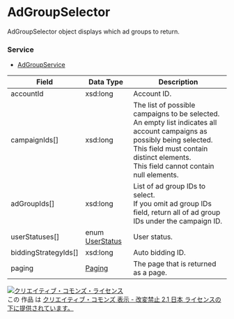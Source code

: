 # AdGroupSelector
AdGroupSelector object displays which ad groups to return.
### Service
+ [AdGroupService](../services/AdGroupService.md)

| Field | Data Type | Description | 
|---|---|---|
| accountId| xsd:long| Account ID. |
| campaignIds[]| xsd:long| The list of possible campaigns to be selected. <br>An empty list indicates all account campaigns as possibly being selected. <br>This field must contain distinct elements. <br>This field cannot contain null elements. |
| adGroupIds[]| xsd:long| List of ad group IDs to select. <br>If you omit ad group IDs field, return all of ad group IDs under the campaign ID. |
| userStatuses[]| enum <a href="../data/UserStatus.md">UserStatus</a>| User status. |
| biddingStrategyIds[]| xsd:long| Auto bidding ID. |
| paging| <a href="../data/Paging.md">Paging</a>| The page that is returned as a page. |

<a rel="license" href="http://creativecommons.org/licenses/by-nd/2.1/jp/"><img alt="クリエイティブ・コモンズ・ライセンス" style="border-width:0" src="https://i.creativecommons.org/l/by-nd/2.1/jp/88x31.png" /></a><br />この 作品 は <a rel="license" href="http://creativecommons.org/licenses/by-nd/2.1/jp/">クリエイティブ・コモンズ 表示 - 改変禁止 2.1 日本 ライセンスの下に提供されています。</a>
